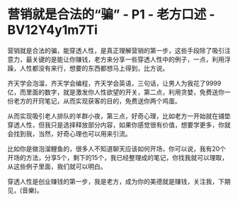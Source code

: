 # 营销就是合法的“骗” - P1 - 老方口述 - BV12Y4y1m7Ti

营销就是合法的骗，能穿透人性，是真正理解营销的第一步，这些手段除了吸引注意力，最关键的是能让你赚钱，老方来分享一些穿透人性中的例子，一点，利用浮躁，人性都没有来行，想要的东西都想马上得到，比方说。

齐天学会泡溜，齐天学会编程，齐天学会英语，三句话，让男人为我花了9999亿，而里面的数字，就是激发你人性欲望的开关，第二点，利用贪婪，免费送你一份老方的开窍笔记，从而实现获客的目的，免费送你两个鸡蛋。

从而实现吸引老人排队的羊群小夜，第三点，好奇心理，比如老方一开始就在铺垫穿透人性，但我只是选择释放部分内容，如果你感觉很有价值，想要学更多，你就会找到我，当然，好奇心理也可以用来引流。

比如你是做泡溜鲤鱼的，很多人不知道聊天应该如何开场，你可以说，我有20个开场的方法，分享5个，剩下的15个，我已经整理成的笔记，你找我就可以理取，从这些例子里面，我们就可以明白。

穿透人性是创业赚钱的第一步，我是老方，成为你的美德就是赚钱，关注我，下期见，(音樂)。